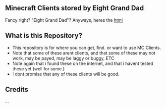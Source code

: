 ## Minecraft Clients stored by Eight Grand Dad
Fancy right? "Eight Grand Dad"? Anyways, heres the [html](https://8granddadpg.github.io/minecraftclients/)
## What is this Repository?
- This repository is for where you can get, find. or want to use MC Clients.
- Note that some of these arent clients, and that some of these may not work, may be payed, may be laggy or buggy, ETC
- Note again that i found these on the internet, and that i havent tested these yet (well for some.)
- I dont promise that any of these clients will be good.
## Credits
...
